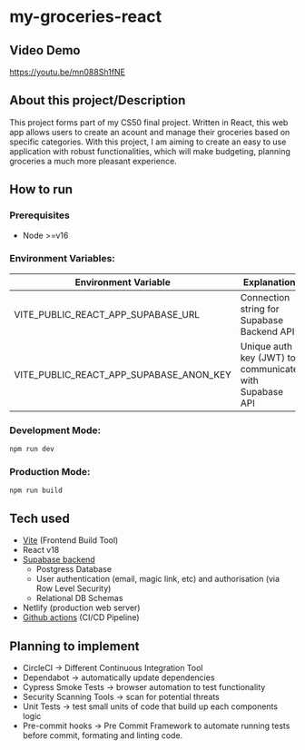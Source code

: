 # my-groceries-react

## Video Demo
https://youtu.be/mn088Sh1fNE

## About this project/Description

This project forms part of my CS50 final project. Written in React, this web app allows users to create an acount and manage their groceries based on specific categories. With this project, I am aiming to create an easy to use application with robust functionalities, which will make budgeting, planning groceries a much more pleasant experience.

## How to run
### Prerequisites 
- Node >=v16

### Environment Variables:

| Environment Variable | Explanation |
|---|---|
| VITE_PUBLIC_REACT_APP_SUPABASE_URL | Connection string for Supabase Backend API |
| VITE_PUBLIC_REACT_APP_SUPABASE_ANON_KEY | Unique auth key (JWT) to communicate with Supabase API |

### Development Mode:
```node
npm run dev
```

### Production Mode:
```node
npm run build
```


## Tech used
- [Vite](https://vitejs.dev/) (Frontend Build Tool)
- React v18
- [Supabase backend](https://supabase.com/)
  - Postgress Database 
  - User authentication (email, magic link, etc) and authorisation (via Row Level Security)
  - Relational DB Schemas
- Netlify (production web server)
- [Github actions](.github/workflows/production.yml) (CI/CD Pipeline)

## Planning to implement
- CircleCI -> Different Continuous Integration Tool
- Dependabot -> automatically update dependencies
- Cypress Smoke Tests -> browser automation to test functionality
- Security Scanning Tools -> scan for potential threats 
- Unit Tests -> test small units of code that build up each components logic
- Pre-commit hooks -> Pre Commit Framework to automate running tests before commit, formating and linting code.